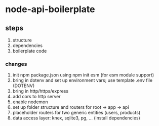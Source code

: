 # node-api-boilerplate

## steps
 1. structure
 2. dependencies
 3. boilerplate code


### changes
1. init npm package.json using npm init esm (for esm module support)
2. bring in dotenv and set up environment vars; use template .env file (DOTENV)
3. bring in http/https/express
4. add cors to http server
5. enable nodemon
6. set up folder structure and routers for root -> app -> api
7. placeholder routers for two generic entities (users, products)
8. data access layer: knex, sqlite3, pg, ... (install dependencies)

